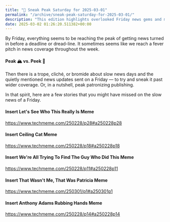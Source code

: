 ```yaml
---
title: "🔮 Sneak Peak Saturday for 2025-03-01"
permalink: "/archive/sneak-peak-saturday-for-2025-03-01/"
description: "This edition highlights overlooked Friday news gems and meme madness amid deadline pressure."
date: 2025-03-02 01:26:20.511382+00:00
---
```


<p>By Friday, everything seems to be reaching the peak of getting news turned in before a deadline or dread-line. It sometimes seems like we reach a fever pitch in news coverage throughout the week.</p><h4>Peak 🏔️ vs. Peek 👀</h4><p>Then there is a trope, cliché, or bromide about slow news days and the quietly mentioned news updates sent on a Friday — to try and sneak it past wider coverage. Or, in a nutshell, peak patronizing publishing.</p><p>In that spirit, here are a few stories that you might have missed on the slow news of a Friday.</p><h4>Insert Let's See Who This Really Is Meme</h4><p><a target="_blank" rel="noopener noreferrer nofollow" href="https://www.techmeme.com/250228/p28#a250228p28">https://www.techmeme.com/250228/p28#a250228p28</a></p><h4>Insert Ceiling Cat Meme</h4><p><a target="_blank" rel="noopener noreferrer nofollow" href="https://www.techmeme.com/250228/p18#a250228p18">https://www.techmeme.com/250228/p18#a250228p18</a></p><h4>Insert We're All Trying To Find The Guy Who Did This Meme</h4><p><a target="_blank" rel="noopener noreferrer nofollow" href="https://www.techmeme.com/250228/p11#a250228p11">https://www.techmeme.com/250228/p11#a250228p11</a></p><h4>Insert That Wasn't Me, That Was Patricia Meme</h4><p><a target="_blank" rel="noopener noreferrer nofollow" href="https://www.techmeme.com/250301/p1#a250301p1">https://www.techmeme.com/250301/p1#a250301p1</a></p><h4>Insert Anthony Adams Rubbing Hands Meme</h4><p><a target="_blank" rel="noopener noreferrer nofollow" href="https://www.techmeme.com/250228/p14#a250228p14">https://www.techmeme.com/250228/p14#a250228p14</a></p>